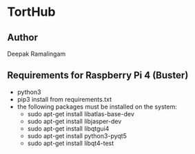 # TortHub
## Author
Deepak Ramalingam

## Requirements for Raspberry Pi 4 (Buster)
* python3
* pip3 install from requirements.txt
* the following packages must be installed on the system:
  * sudo apt-get install libatlas-base-dev
  * sudo apt-get install libjasper-dev
  * sudo apt-get install libqtgui4
  * sudo apt-get install python3-pyqt5
  * sudo apt-get install libqt4-test
